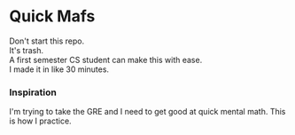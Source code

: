 Quick Mafs
====

Don't start this repo.   
It's trash.   
A first semester CS student can make this with ease.  
I made it in like 30 minutes.   

### Inspiration
I'm trying to take the GRE and I need to get good at quick mental math. This is how I practice. 
